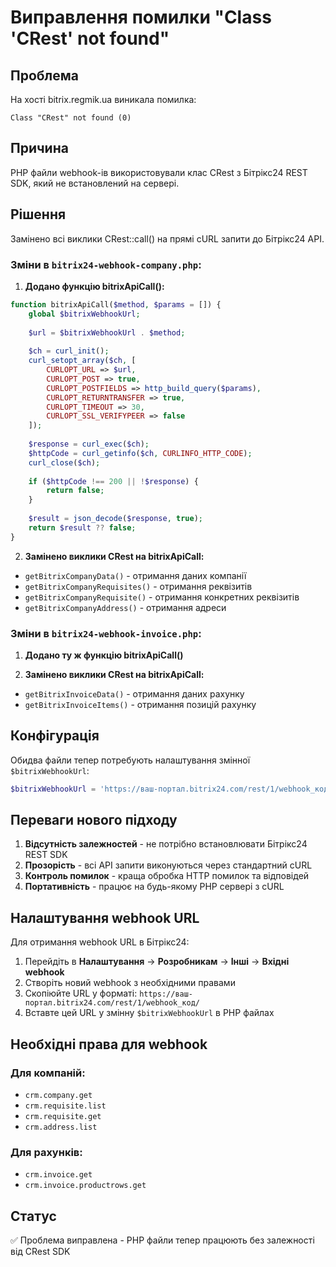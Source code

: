 # Виправлення помилки "Class 'CRest' not found"

## Проблема
На хості bitrix.regmik.ua виникала помилка:
```
Class "CRest" not found (0)
```

## Причина
PHP файли webhook-ів використовували клас CRest з Бітрікс24 REST SDK, який не встановлений на сервері.

## Рішення
Замінено всі виклики CRest::call() на прямі cURL запити до Бітрікс24 API.

### Зміни в `bitrix24-webhook-company.php`:

1. **Додано функцію bitrixApiCall():**
```php
function bitrixApiCall($method, $params = []) {
    global $bitrixWebhookUrl;
    
    $url = $bitrixWebhookUrl . $method;
    
    $ch = curl_init();
    curl_setopt_array($ch, [
        CURLOPT_URL => $url,
        CURLOPT_POST => true,
        CURLOPT_POSTFIELDS => http_build_query($params),
        CURLOPT_RETURNTRANSFER => true,
        CURLOPT_TIMEOUT => 30,
        CURLOPT_SSL_VERIFYPEER => false
    ]);
    
    $response = curl_exec($ch);
    $httpCode = curl_getinfo($ch, CURLINFO_HTTP_CODE);
    curl_close($ch);
    
    if ($httpCode !== 200 || !$response) {
        return false;
    }
    
    $result = json_decode($response, true);
    return $result ?? false;
}
```

2. **Замінено виклики CRest на bitrixApiCall:**
- `getBitrixCompanyData()` - отримання даних компанії
- `getBitrixCompanyRequisites()` - отримання реквізитів
- `getBitrixCompanyRequisite()` - отримання конкретних реквізитів
- `getBitrixCompanyAddress()` - отримання адреси

### Зміни в `bitrix24-webhook-invoice.php`:

1. **Додано ту ж функцію bitrixApiCall()**

2. **Замінено виклики CRest на bitrixApiCall:**
- `getBitrixInvoiceData()` - отримання даних рахунку
- `getBitrixInvoiceItems()` - отримання позицій рахунку

## Конфігурація

Обидва файли тепер потребують налаштування змінної `$bitrixWebhookUrl`:

```php
$bitrixWebhookUrl = 'https://ваш-портал.bitrix24.com/rest/1/webhook_код/';
```

## Переваги нового підходу

1. **Відсутність залежностей** - не потрібно встановлювати Бітрікс24 REST SDK
2. **Прозорість** - всі API запити виконуються через стандартний cURL
3. **Контроль помилок** - краща обробка HTTP помилок та відповідей
4. **Портативність** - працює на будь-якому PHP сервері з cURL

## Налаштування webhook URL

Для отримання webhook URL в Бітрікс24:

1. Перейдіть в **Налаштування** → **Розробникам** → **Інші** → **Вхідні webhook**
2. Створіть новий webhook з необхідними правами
3. Скопіюйте URL у форматі: `https://ваш-портал.bitrix24.com/rest/1/webhook_код/`
4. Вставте цей URL у змінну `$bitrixWebhookUrl` в PHP файлах

## Необхідні права для webhook

### Для компаній:
- `crm.company.get`
- `crm.requisite.list`
- `crm.requisite.get`
- `crm.address.list`

### Для рахунків:
- `crm.invoice.get`
- `crm.invoice.productrows.get`

## Статус
✅ Проблема виправлена - PHP файли тепер працюють без залежності від CRest SDK